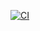 [![CI](https://github.com/Attila180/Attila180/actions/workflows/Up_blank.yml/badge.svg?branch=Attila180-patch-1&event=check_run)](https://github.com/Attila180/Attila180/actions/workflows/Up_blank.yml)
